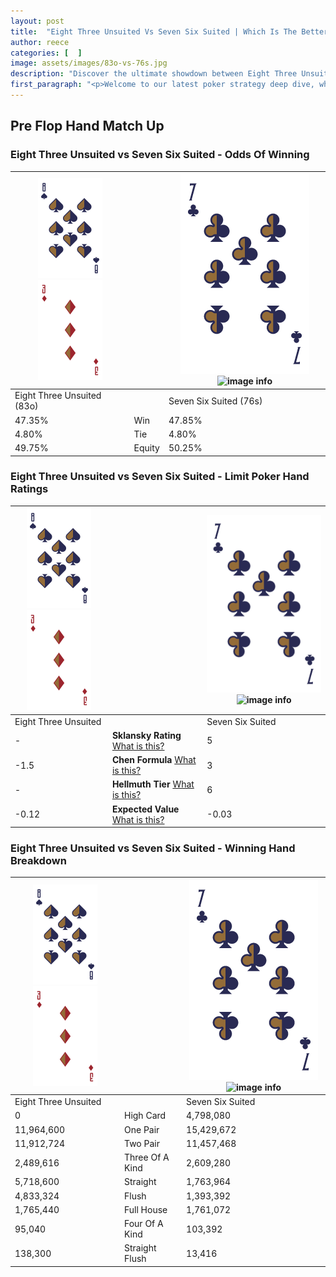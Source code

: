 ```yaml
---
layout: post
title:  "Eight Three Unsuited Vs Seven Six Suited | Which Is The Better Hand In Poker? A Complete Guide"
author: reece
categories: [  ]
image: assets/images/83o-vs-76s.jpg
description: "Discover the ultimate showdown between Eight Three Unsuited and Seven Six Suited in poker! Uncover the odds, strategies, and scenarios where one hand triumphs over the other. Get ready to up your poker game with this thrilling analysis."
first_paragraph: "<p>Welcome to our latest poker strategy deep dive, where we're pitting two distinct hands against each other in a high-stakes showdown: Eight Three Unsuited vs Seven Six Suited.</p><p>In the dynamic world of poker, every decision counts, and knowing which hand holds the upper hand is key to your success at the table.</p><p>In this article, we'll dissect these two hands, explore the scenarios where one dominates the other, and equip you with the knowledge to make strategic choices that can tip the odds in your favor.</p><p>Get ready to unravel the intriguing dynamics of these poker hands and elevate your game to new heights.</p>"
---
```




[comment]: # (sp0)

## Pre Flop Hand Match Up

<div class="table hand-ratings" markdown="1"> 



### Eight Three Unsuited vs Seven Six Suited - Odds Of Winning


    
| ![image info](assets/images/hand1/8.png) ![image info](assets/images/hand1/3o.png) |  | ![image info](assets/images/hand2/7.png) ![image info](assets/images/hand2/6s.png) |
| -------- | -------- | -------- |
| Eight Three Unsuited (83o) |  | Seven Six Suited (76s) |
| 47.35% | Win | 47.85% |
| 4.80% | Tie | 4.80% |
| 49.75% | Equity | 50.25% |




[comment]: # (sp1)



### Eight Three Unsuited vs Seven Six Suited - Limit Poker Hand Ratings


    
| ![image info](assets/images/hand1/8.png) ![image info](assets/images/hand1/3o.png) |  | ![image info](assets/images/hand2/7.png) ![image info](assets/images/hand2/6s.png) |
| -------- | -------- | -------- |
| Eight Three Unsuited |  | Seven Six Suited |
| - | **Sklansky Rating** [What is this?](/sklansky-rating-explained) | 5 |
| -1.5 | **Chen Formula** [What is this?](/chen-formula-explained) | 3 |
| - | **Hellmuth Tier** [What is this?](/Hellmuth-tier-explained) | 6 |
| -0.12 | **Expected Value** [What is this?](/expected-value-explained) | -0.03 |




[comment]: # (sp2)



### Eight Three Unsuited vs Seven Six Suited - Winning Hand Breakdown


    
| ![image info](assets/images/hand1/8.png) ![image info](assets/images/hand1/3o.png) |  | ![image info](assets/images/hand2/7.png) ![image info](assets/images/hand2/6s.png) |
| -------- | -------- | -------- |
| Eight Three Unsuited |  | Seven Six Suited |
| 0 | High Card | 4,798,080 |
| 11,964,600 | One Pair | 15,429,672 |
| 11,912,724 | Two Pair | 11,457,468 |
| 2,489,616 | Three Of A Kind | 2,609,280 |
| 5,718,600 | Straight | 1,763,964 |
| 4,833,324 | Flush | 1,393,392 |
| 1,765,440 | Full House | 1,761,072 |
| 95,040 | Four Of A Kind | 103,392 |
| 138,300 | Straight Flush | 13,416 |




[comment]: # (sp3)



</div>

[comment]: # (sp4)



[comment]: # (sp5)

